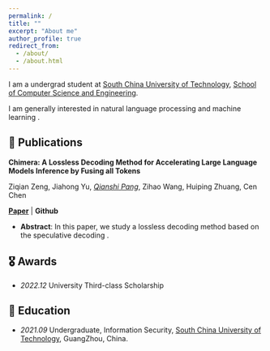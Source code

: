 ```yaml
---
permalink: /
title: ""
excerpt: "About me"
author_profile: true
redirect_from: 
  - /about/
  - /about.html
---
```


<!-- ## About Me -->
I am a undergrad student at [South China University of Technology](https://www.scut.edu.cn/new/), [School of Computer Science and Engineering](https://www2.scut.edu.cn/cs/).

I am generally interested in natural language processing and machine learning .

## 📝 Publications


**Chimera: A Lossless Decoding Method for Accelerating Large Language Models Inference by Fusing all Tokens**

Ziqian Zeng, Jiahong Yu, *<ins>Qianshi Pang</ins>*, Zihao Wang, Huiping Zhuang, Cen Chen


<p><a href="https://arxiv.org/abs/2402.15758"><strong>Paper</strong></a> | <a href="https://github.com/kafkayu/Chimera"></a><strong>Github</strong></p>



- **Abstract**: In this paper, we study a lossless decoding method based on the speculative decoding .




## 🎖 Awards

- *2022.12* University Third-class Scholarship
 
## 📖 Education

- *2021.09* Undergraduate, Information Security, [South China University of Technology](https://www.scut.edu.cn/new/), GuangZhou, China.
